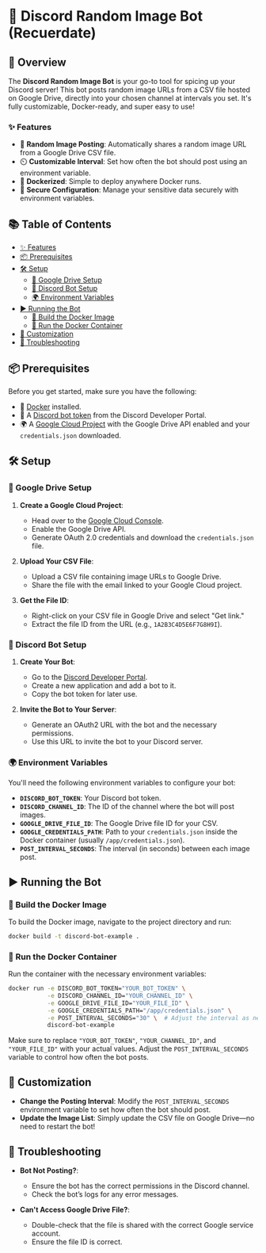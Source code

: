# 🎉 Discord Random Image Bot (Recuerdate)

## 🚀 Overview

The **Discord Random Image Bot** is your go-to tool for spicing up your Discord server! This bot posts random image URLs from a CSV file hosted on Google Drive, directly into your chosen channel at intervals you set. It's fully customizable, Docker-ready, and super easy to use!

### ✨ Features

- 🎲 **Random Image Posting**: Automatically shares a random image URL from a Google Drive CSV file.
- ⏲️ **Customizable Interval**: Set how often the bot should post using an environment variable.
- 🐳 **Dockerized**: Simple to deploy anywhere Docker runs.
- 🔐 **Secure Configuration**: Manage your sensitive data securely with environment variables.

## 📚 Table of Contents

- [✨ Features](#-features)
- [📦 Prerequisites](#-prerequisites)
- [🛠️ Setup](#️-setup)
  - [🔗 Google Drive Setup](#-google-drive-setup)
  - [🤖 Discord Bot Setup](#-discord-bot-setup)
  - [🌍 Environment Variables](#-environment-variables)
- [▶️ Running the Bot](#️-running-the-bot)
  - [🐋 Build the Docker Image](#-build-the-docker-image)
  - [🚀 Run the Docker Container](#-run-the-docker-container)
- [🎨 Customization](#-customization)
- [🐞 Troubleshooting](#-troubleshooting)

## 📦 Prerequisites

Before you get started, make sure you have the following:

- 🐋 [Docker](https://www.docker.com/get-started) installed.
- 🤖 A [Discord bot token](https://discord.com/developers/applications) from the Discord Developer Portal.
- 🌍 A [Google Cloud Project](https://console.cloud.google.com/) with the Google Drive API enabled and your `credentials.json` downloaded.

## 🛠️ Setup

### 🔗 Google Drive Setup

1. **Create a Google Cloud Project**:
   - Head over to the [Google Cloud Console](https://console.cloud.google.com/).
   - Enable the Google Drive API.
   - Generate OAuth 2.0 credentials and download the `credentials.json` file.

2. **Upload Your CSV File**:
   - Upload a CSV file containing image URLs to Google Drive.
   - Share the file with the email linked to your Google Cloud project.

3. **Get the File ID**:
   - Right-click on your CSV file in Google Drive and select "Get link."
   - Extract the file ID from the URL (e.g., `1A2B3C4D5E6F7G8H9I`).

### 🤖 Discord Bot Setup

1. **Create Your Bot**:
   - Go to the [Discord Developer Portal](https://discord.com/developers/applications).
   - Create a new application and add a bot to it.
   - Copy the bot token for later use.

2. **Invite the Bot to Your Server**:
   - Generate an OAuth2 URL with the bot and the necessary permissions.
   - Use this URL to invite the bot to your Discord server.

### 🌍 Environment Variables

You'll need the following environment variables to configure your bot:

- **`DISCORD_BOT_TOKEN`**: Your Discord bot token.
- **`DISCORD_CHANNEL_ID`**: The ID of the channel where the bot will post images.
- **`GOOGLE_DRIVE_FILE_ID`**: The Google Drive file ID for your CSV.
- **`GOOGLE_CREDENTIALS_PATH`**: Path to your `credentials.json` inside the Docker container (usually `/app/credentials.json`).
- **`POST_INTERVAL_SECONDS`**: The interval (in seconds) between each image post.

## ▶️ Running the Bot

### 🐋 Build the Docker Image

To build the Docker image, navigate to the project directory and run:

```bash
docker build -t discord-bot-example .
```

### 🚀 Run the Docker Container

Run the container with the necessary environment variables:

```bash
docker run -e DISCORD_BOT_TOKEN="YOUR_BOT_TOKEN" \
           -e DISCORD_CHANNEL_ID="YOUR_CHANNEL_ID" \
           -e GOOGLE_DRIVE_FILE_ID="YOUR_FILE_ID" \
           -e GOOGLE_CREDENTIALS_PATH="/app/credentials.json" \
           -e POST_INTERVAL_SECONDS="30" \  # Adjust the interval as needed
           discord-bot-example
```

Make sure to replace `"YOUR_BOT_TOKEN"`, `"YOUR_CHANNEL_ID"`, and `"YOUR_FILE_ID"` with your actual values. Adjust the `POST_INTERVAL_SECONDS` variable to control how often the bot posts.

## 🎨 Customization

- **Change the Posting Interval**: Modify the `POST_INTERVAL_SECONDS` environment variable to set how often the bot should post.
- **Update the Image List**: Simply update the CSV file on Google Drive—no need to restart the bot!

## 🐞 Troubleshooting

- **Bot Not Posting?**:
  - Ensure the bot has the correct permissions in the Discord channel.
  - Check the bot’s logs for any error messages.

- **Can't Access Google Drive File?**:
  - Double-check that the file is shared with the correct Google service account.
  - Ensure the file ID is correct.
